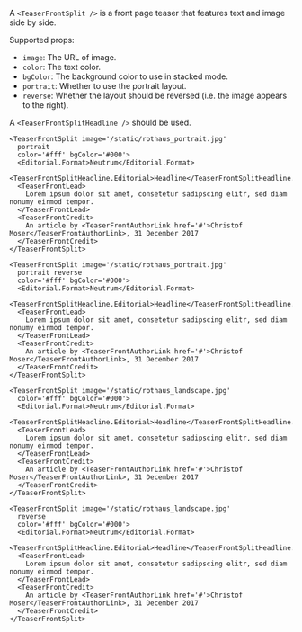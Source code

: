 A `<TeaserFrontSplit />` is a front page teaser that features text and image side by side.

Supported props:
- `image`: The URL of image.
- `color`: The text color.
- `bgColor`: The background color to use in stacked mode.
- `portrait`: Whether to use the portrait layout.
- `reverse`: Whether the layout should be reversed (i.e. the image appears to the right).

A `<TeaserFrontSplitHeadline />` should be used.

```react
<TeaserFrontSplit image='/static/rothaus_portrait.jpg'
  portrait
  color='#fff' bgColor='#000'>
  <Editorial.Format>Neutrum</Editorial.Format>
  <TeaserFrontSplitHeadline.Editorial>Headline</TeaserFrontSplitHeadline.Editorial>
  <TeaserFrontLead>
    Lorem ipsum dolor sit amet, consetetur sadipscing elitr, sed diam nonumy eirmod tempor.
  </TeaserFrontLead>
  <TeaserFrontCredit>
    An article by <TeaserFrontAuthorLink href='#'>Christof Moser</TeaserFrontAuthorLink>, 31 December 2017
  </TeaserFrontCredit>
</TeaserFrontSplit>
```

```react
<TeaserFrontSplit image='/static/rothaus_portrait.jpg'
  portrait reverse
  color='#fff' bgColor='#000'>
  <Editorial.Format>Neutrum</Editorial.Format>
  <TeaserFrontSplitHeadline.Editorial>Headline</TeaserFrontSplitHeadline.Editorial>
  <TeaserFrontLead>
    Lorem ipsum dolor sit amet, consetetur sadipscing elitr, sed diam nonumy eirmod tempor.
  </TeaserFrontLead>
  <TeaserFrontCredit>
    An article by <TeaserFrontAuthorLink href='#'>Christof Moser</TeaserFrontAuthorLink>, 31 December 2017
  </TeaserFrontCredit>
</TeaserFrontSplit>
```

```react
<TeaserFrontSplit image='/static/rothaus_landscape.jpg'
  color='#fff' bgColor='#000'>
  <Editorial.Format>Neutrum</Editorial.Format>
  <TeaserFrontSplitHeadline.Editorial>Headline</TeaserFrontSplitHeadline.Editorial>
  <TeaserFrontLead>
    Lorem ipsum dolor sit amet, consetetur sadipscing elitr, sed diam nonumy eirmod tempor.
  </TeaserFrontLead>
  <TeaserFrontCredit>
    An article by <TeaserFrontAuthorLink href='#'>Christof Moser</TeaserFrontAuthorLink>, 31 December 2017
  </TeaserFrontCredit>
</TeaserFrontSplit>
```

```react
<TeaserFrontSplit image='/static/rothaus_landscape.jpg'
  reverse
  color='#fff' bgColor='#000'>
  <Editorial.Format>Neutrum</Editorial.Format>
  <TeaserFrontSplitHeadline.Editorial>Headline</TeaserFrontSplitHeadline.Editorial>
  <TeaserFrontLead>
    Lorem ipsum dolor sit amet, consetetur sadipscing elitr, sed diam nonumy eirmod tempor.
  </TeaserFrontLead>
  <TeaserFrontCredit>
    An article by <TeaserFrontAuthorLink href='#'>Christof Moser</TeaserFrontAuthorLink>, 31 December 2017
  </TeaserFrontCredit>
</TeaserFrontSplit>
```

